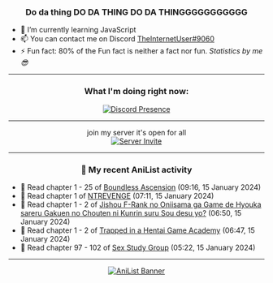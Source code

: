 <div align="center">

### Do da thing DO DA THING DO DA THINGGGGGGGGGGG
</div>

- 🌱 I’m currently learning JavaScript
- 📫 You can contact me on Discord [TheInternetUser#9060](https://discord.com/users/534117072796385300)
- ⚡ Fun fact: 80% of the Fun fact is neither a fact nor fun. _Statistics by me 😎_
<hr>

<div align="center">

### What I'm doing right now:
[![Discord Presence](https://lanyard.cnrad.dev/api/534117072796385300)](https://discord.com/users/534117072796385300)
<hr>

join my server it's open for all <br>
[![Server Invite](https://invidget.switchblade.xyz/bfYgVHxrSs)](https://discord.gg/bfYgVHxrSs)

<hr>
  
### 🌸 My recent AniList activity

</div>

<!-- ANILIST_ACTIVITY:start -->

-   📖 Read chapter 1 - 25 of [Boundless Ascension](https://anilist.co/manga/159439) (09:16, 15 January 2024)
-   📖 Read chapter 1 of [NTREVENGE](https://anilist.co/manga/167427) (07:11, 15 January 2024)
-   📖 Read chapter 1 - 2 of [Jishou F-Rank no Oniisama ga Game de Hyouka sareru Gakuen no Chouten ni Kunrin suru Sou desu yo?](https://anilist.co/manga/101848) (06:50, 15 January 2024)
-   📖 Read chapter 1 - 2 of [Trapped in a Hentai Game Academy](https://anilist.co/manga/151601) (06:47, 15 January 2024)
-   📖 Read chapter 97 - 102 of [Sex Study Group](https://anilist.co/manga/145493) (05:22, 15 January 2024)

<!-- ANILIST_ACTIVITY:end -->
<hr>

<div align="center">

[![AniList Banner](https://img.anili.st/User/929966)](https://anilist.co/user/TheInternetUser)

<!-- ![Profile views](https://gpvc.arturio.dev/TheInternetUse7) Since 2023-01-09 -->
<br>


</div>
